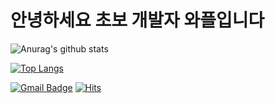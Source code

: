 # 안녕하세요 초보 개발자 와플입니다


![Anurag's github stats](https://github-readme-stats.vercel.app/api?username=kyjkyj080115&show_icons=true&theme=tokyonight)

[![Top Langs](https://github-readme-stats.vercel.app/api/top-langs/?username=kyjkyj080115&layout=compact)](https://github.com/anuraghazra/github-readme-stats)

[![Gmail Badge](https://img.shields.io/badge/Gmail-d14836?style=flat-square&logo=Gmail&logoColor=white&link=mailto:snugyun01@gmail.com)](mailto:kyjkyj01150115@gmail.com)
[![Hits](https://hits.seeyoufarm.com/api/count/incr/badge.svg?url=https%3A%2F%2Fgithub.com%2Fkyjkyj080115&count_bg=%2379C83D&title_bg=%23555555&icon=&icon_color=%23E7E7E7&title=hits&edge_flat=false)](https://hits.seeyoufarm.com)
